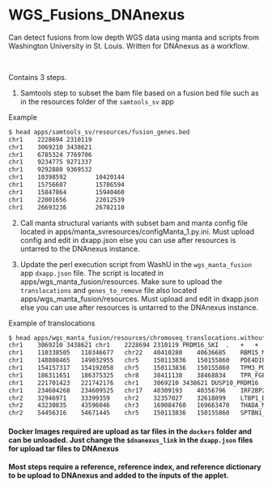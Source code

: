 # WGS_Fusions_DNAnexus

Can detect fusions from low depth WGS data using manta and scripts from Washington University in St. Louis.  Written for DNAnexus as a workflow.

<br>

Contains 3 steps.

1. Samtools step to subset the bam file based on a fusion bed file such as in the resources folder of the `samtools_sv` app

Example
```bash
$ head apps/samtools_sv/resources/fusion_genes.bed
chr1    2228694 2310119
chr1    3069210 3438621
chr1    6785324 7769706
chr1    9234775 9271337
chr1    9292880 9369532
chr1    10398592        10420144
chr1    15756607        15786594
chr1    15847864        15940460
chr1    22001656        22012539
chr1    26693236        26782110
```


2. Call manta structural variants with subset bam and manta config file located in apps/manta_svresources/configManta_1.py.ini.  Must upload config and edit in dxapp.json else you can use after resources is untarred to the DNAnexus instance.


3. Update the perl execution script from WashU in the `wgs_manta_fusion` app `dxapp.json` file.  The script is located in apps/wgs_manta_fusion/resources.
Make sure to upload the `translocations` and `genes_to_remove` file also located apps/wgs_manta_fusion/resources. Must upload and edit in dxapp.json else you can use after resources is untarred to the DNAnexus instance.

Example of translocations
```bash
$ head apps/wgs_manta_fusion/resources/chromoseq_translocations.withoutselfgenes_plus_solid_tumor.txt
chr1	3069210	3438621	chr1	2228694	2310119	PRDM16_SKI	.	+	+
chr1	110338505	110346677	chr22	40410280	40636685	RBM15_MRTFA	.	+	-
chr1	148808465	149032955	chr5	150113836	150155860	PDE4DIP_PDGFRB	.	+	-
chr1	154157317	154192058	chr5	150113836	150155860	TPM3_PDGFRB	.	-	-
chr1	186311651	186375325	chr8	38411138	38468834	TPR_FGFR1	.	-	-
chr1	221701423	221742176	chr1	3069210	3438621	DUSP10_PRDM16	.	-	+
chr1	234604268	234609525	chr17	40309193	40356796	IRF2BP2_RARA	.	-	+
chr2	32946971	33399359	chr2	32357027	32618899	LTBP1_BIRC6	.	+	+
chr2	43230835	43596046	chr3	169084760	169663470	THADA_MECOM	.	-	-
chr2	54456316	54671445	chr5	150113836	150155860	SPTBN1_PDGFRB	.	+	-
```


#### Docker Images required are upload as tar files in the `dockers` folder and can be unloaded.  Just change the `$dnanexus_link` in the `dxapp.json` files for upload tar files to DNAnexus

#### Most steps require a reference, reference index, and reference dictionary to be upload to DNAnexus and added to the inputs of the applet.